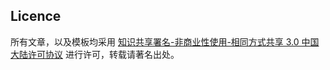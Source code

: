 ## Licence
所有文章，以及模板均采用 [知识共享署名-非商业性使用-相同方式共享 3.0 中国大陆许可协议](http://creativecommons.org/licenses/by-nc-sa/3.0/cn/) 进行许可，转载请著名出处。